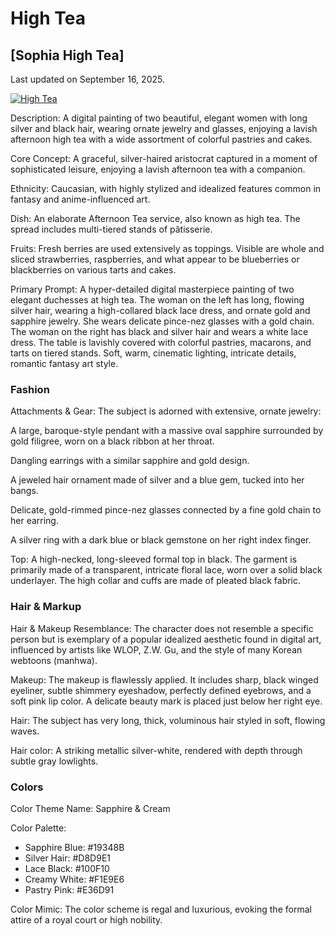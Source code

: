 # High Tea

## [Sophia High Tea]

Last updated on September 16, 2025.

[![High Tea](https://images-wixmp-ed30a86b8c4ca887773594c2.wixmp.com/f/357c260f-21da-4a67-adf4-b4b042c22203/dkailxh-8be74c7a-d9a2-4702-a130-0b3e6dc9f833.png/v1/fill/w_1280,h_1280,q_80,strp/Gemini_Generated_Image_662hnx662hnx662h.png-fullview.jpg?token=eyJ0eXAiOiJKV1QiLCJhbGciOiJIUzI1NiJ9.eyJzdWIiOiJ1cm46YXBwOjdlMGQxODg5ODIyNjQzNzNhNWYwZDQxNWVhMGQyNmUwIiwiaXNzIjoidXJuOmFwcDo3ZTBkMTg4OTgyMjY0MzczYTVmMGQ0MTVlYTBkMjZlMCIsIm9iaiI6W1t7ImhlaWdodCI6Ijw9MTI4MCIsInBhdGgiOiIvZi8zNTdjMjYwZi0yMWRhLTRhNjctYWRmNC1iNGIwNDJjMjIyMDMvZGthaWx4aC04YmU3NGM3YS1kOWEyLTQ3MDItYTEzMC0wYjNlNmRjOWY4MzMucG5nIiwid2lkdGgiOiI8PTEyODAifV1dLCJhdWQiOlsidXJuOnNlcnZpY2U6aW1hZ2Uub3BlcmF0aW9ucyJdfQ.ydwilNIdBP_HEUw4Aj87rCu-8NXf1UuFQCPNeOLpoyw)](https://www.deviantart.com/nonvalen/art/Sophia-and-Cassie-1226987909#image-10)

Description: A digital painting of two beautiful, elegant women with long silver and black hair, wearing ornate jewelry and glasses, enjoying a lavish afternoon high tea with a wide assortment of colorful pastries and cakes.

Core Concept: A graceful, silver-haired aristocrat captured in a moment of sophisticated leisure, enjoying a lavish afternoon tea with a companion.

Ethnicity: Caucasian, with highly stylized and idealized features common in fantasy and anime-influenced art.

Dish: An elaborate Afternoon Tea service, also known as high tea. The spread includes multi-tiered stands of pâtisserie.

Fruits: Fresh berries are used extensively as toppings. Visible are whole and sliced strawberries, raspberries, and what appear to be blueberries or blackberries on various tarts and cakes.

Primary Prompt: A hyper-detailed digital masterpiece painting of two elegant duchesses at high tea. The woman on the left has long, flowing silver hair, wearing a high-collared black lace dress, and ornate gold and sapphire jewelry. She wears delicate pince-nez glasses with a gold chain. The woman on the right has black and silver hair and wears a white lace dress. The table is lavishly covered with colorful pastries, macarons, and tarts on tiered stands. Soft, warm, cinematic lighting, intricate details, romantic fantasy art style.

### Fashion

Attachments & Gear: The subject is adorned with extensive, ornate jewelry:

A large, baroque-style pendant with a massive oval sapphire surrounded by gold filigree, worn on a black ribbon at her throat.

Dangling earrings with a similar sapphire and gold design.

A jeweled hair ornament made of silver and a blue gem, tucked into her bangs.

Delicate, gold-rimmed pince-nez glasses connected by a fine gold chain to her earring.

A silver ring with a dark blue or black gemstone on her right index finger.

Top: A high-necked, long-sleeved formal top in black. The garment is primarily made of a transparent, intricate floral lace, worn over a solid black underlayer. The high collar and cuffs are made of pleated black fabric.

### Hair & Markup

Hair & Makeup
Resemblance: The character does not resemble a specific person but is exemplary of a popular idealized aesthetic found in digital art, influenced by artists like WLOP, Z.W. Gu, and the style of many Korean webtoons (manhwa).

Makeup: The makeup is flawlessly applied. It includes sharp, black winged eyeliner, subtle shimmery eyeshadow, perfectly defined eyebrows, and a soft pink lip color. A delicate beauty mark is placed just below her right eye.

Hair: The subject has very long, thick, voluminous hair styled in soft, flowing waves.

Hair color: A striking metallic silver-white, rendered with depth through subtle gray lowlights.

### Colors

Color Theme Name: Sapphire & Cream

Color Palette:

- Sapphire Blue: #19348B
- Silver Hair: #D8D9E1
- Lace Black: #100F10
- Creamy White: #F1E9E6
- Pastry Pink: #E36D91

Color Mimic: The color scheme is regal and luxurious, evoking the formal attire of a royal court or high nobility.
